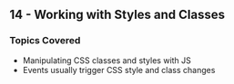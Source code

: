 ## 14 - Working with Styles and Classes

### Topics Covered

- Manipulating CSS classes and styles with JS
- Events usually trigger CSS style and class changes
